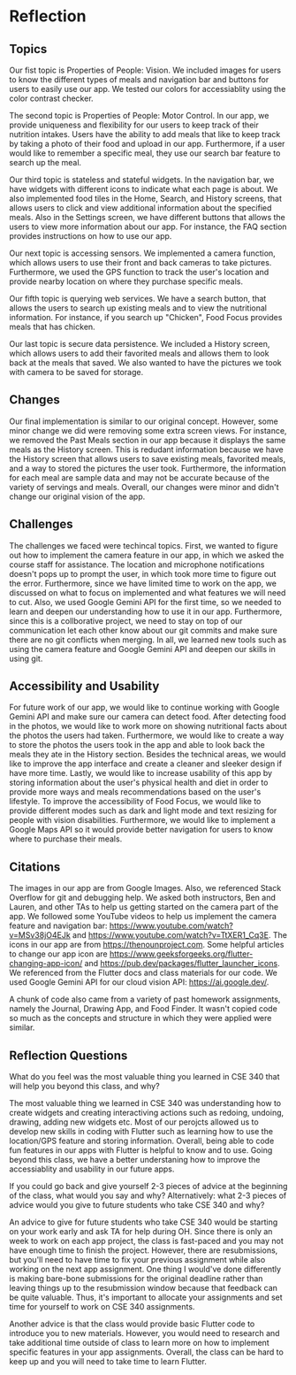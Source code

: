 # Reflection


## Topics
Our fist topic is Properties of People: Vision. We included images for users to know the different types of meals and navigation bar and buttons for users to easily use our app. We tested our colors for accessiablity using the color contrast checker.

The second topic is Properties of People: Motor Control. In our app, we provide uniqueness and flexibility for our users to keep track of their nutrition intakes. Users have the ability to add meals that like to keep track by taking a photo of their food and upload in our app. Furthermore, if a user would like to remember a specific meal, they use our search bar feature to search up the meal.

Our third topic is stateless and stateful widgets. In the navigation bar, we have widgets with different icons to indicate what each page is about. We also implemented food tiles in the Home, Search, and History screens, that allows users to click and view additional information about the specified meals. Also in the Settings screen, we have different buttons that allows the users to view more information about our app. For instance, the FAQ section provides instructions on how to use our app.

Our next topic is accessing sensors. We implemented a camera function, which allows users to use their front and back cameras to take pictures. Furthermore, we used the GPS function to track the user's location and provide nearby location on where they purchase specific meals.

Our fifth topic is querying web services. We have a search button, that allows the users to search up existing meals and to view the nutritional information. For instance, if you search up "Chicken", Food Focus provides meals that has chicken.

Our last topic is secure data persistence. We included a History screen, which allows users to add their favorited meals and allows them to look back at the meals that saved. We also wanted to have the pictures we took with camera to be saved for storage.


## Changes
Our final implementation is similar to our original concept. However, some minor change we did were removing some extra screen views. For instance, we removed the Past Meals section in our app because it displays the same meals as the History screen. This is redudant information because we have the History screen that allows users to save existing meals, favorited meals, and a way to stored the pictures the user took. Furthermore, the information for each meal are sample data and may not be accurate because of the variety of servings and meals. Overall, our changes were minor and didn't change our original vision of the app.


## Challenges
The challenges we faced were techincal topics. First, we wanted to figure out how to implement the camera feature in our app, in which we asked the course staff for assistance. The location and microphone notifications doesn't pops up to prompt the user, in which took more time to figure out the error. Furthermore, since we have limited time to work on the app, we discussed on what to focus on implemented and what features we will need to cut. Also, we used Google Gemini API for the first time, so we needed to learn and deepen our understanding how to use it in our app. Furthermore, since this is a collborative project, we need to stay on top of our communication let each other know about our git commits and make sure there are no git conflicts when merging. In all, we learned new tools such as using the camera feature and Google Gemini API and deepen our skills in using git.



## Accessibility and Usability
For future work of our app, we would like to continue working with Google Gemini API and make sure our camera can detect food. After detecting food in the photos, we would like to work more on showing nutritional facts about the photos the users had taken. Furthermore, we would like to create a way to store the photos the users took in the app and able to look back the meals they ate in the History section. Besides the technical areas, we would like to improve the app interface and create a cleaner and sleeker design if have more time. Lastly, we would like to increase usability of this app by storing information about the user's physical health and diet in order to provide more ways and meals recommendations based on the user's lifestyle. To improve the accessibility of Food Focus, we would like to provide different modes such as dark and light mode and text resizing for people with vision disabilities. Furthermore, we would like to implement a Google Maps API so it would provide better navigation for users to know where to purchase their meals.

## Citations
The images in our app are from Google Images. Also, we referenced Stack Overflow for git and debugging help. We asked both instructors, Ben and Lauren, and other TAs to help us getting started on the camera part of the app. We followed some YouTube videos to help us implement the camera feature and navigation bar: https://www.youtube.com/watch?v=MSv38jO4EJk and https://www.youtube.com/watch?v=TtXER1_Cq3E. The icons in our app are from https://thenounproject.com. Some helpful articles to change our app icon are https://www.geeksforgeeks.org/flutter-changing-app-icon/ and https://pub.dev/packages/flutter_launcher_icons. We referenced from the Flutter docs and class materials for our code. We used Google Gemini API for our cloud vision API: https://ai.google.dev/.

A chunk of code also came from a variety of past homework assignments, namely the Journal, Drawing App, and Food Finder. It wasn't copied code so much as the concepts and structure in which they were applied were similar. 

## Reflection Questions
What do you feel was the most valuable thing you learned in CSE 340 that will help you beyond this class, and why?

The most valuable thing we learned in CSE 340 was understanding how to create widgets and creating interactiving actions such as redoing, undoing, drawing, adding new widgets etc. Most of our perojcts allowed us to develop new skills in coding with Flutter such as learning how to use the location/GPS feature and storing information. Overall, being able to code fun features in our apps with Flutter is helpful to know and to use. Going beyond this class, we have a better understaning how to improve the accessiablity and usability in our future apps.

If you could go back and give yourself 2-3 pieces of advice at the beginning of the class, what would you say and why? Alternatively: what 2-3 pieces of advice would you give to future students who take CSE 340 and why?

An advice to give for future students who take CSE 340 would be starting on your work early and ask TA for help during OH. Since there is only an week to work on each app project, the class is fast-paced and you may not have enough time to finish the project. However, there are resubmissions, but you'll need to have time to fix your previous assignment while also working on the next app assignment. One thing I would've done differently is making bare-bone submissions for the original deadline rather than leaving things up to the resubmission window because that feedback can be quite valuable. Thus, it's important to allocate your assignments and set time for yourself to work on CSE 340 assignments.

Another advice is that the class would provide basic Flutter code to introduce you to new materials. However, you would need to research and take additional time outside of class to learn more on how to implement specific features in your app assignments. Overall, the class can be hard to keep up and you will need to take time to learn Flutter.
